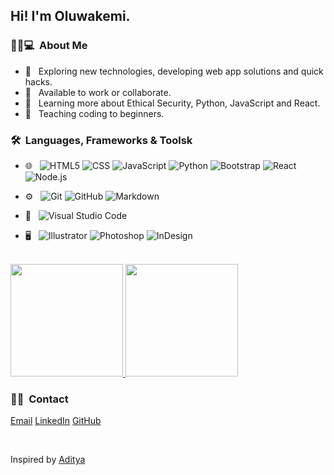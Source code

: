<h2> Hi! I'm Oluwakemi.</h2>    


<h3> 👸🏾💻 &nbsp;About Me </h3>

- 🤔 &nbsp; Exploring new technologies, developing web app solutions and quick hacks.
- 💼 &nbsp; Available to work or collaborate.
- 🌱 &nbsp; Learning more about Ethical Security, Python, JavaScript and React.
- 📖 &nbsp; Teaching coding to beginners.


<h3> 🛠 &nbsp;Languages, Frameworks & Toolsk</h3>

- 🌐 &nbsp; ![HTML5](https://img.shields.io/badge/-HTML5-333333?style=flat&logo=HTML5) ![CSS](https://img.shields.io/badge/-CSS-333333?style=flat&logo=CSS3&logoColor=1572B6) ![JavaScript](https://img.shields.io/badge/-JavaScript-333333?style=flat&logo=javascript) ![Python](https://img.shields.io/badge/-Python-333333?style=flat&logo=python) ![Bootstrap](https://img.shields.io/badge/-Bootstrap-333333?style=flat&logo=bootstrap&logoColor=563D7C) ![React](https://img.shields.io/badge/-React-333333?style=flat&logo=react) ![Node.js](https://img.shields.io/badge/-Node.js-333333?style=flat&logo=node.js)

- ⚙️ &nbsp; ![Git](https://img.shields.io/badge/-Git-333333?style=flat&logo=git) ![GitHub](https://img.shields.io/badge/-GitHub-333333?style=flat&logo=github) ![Markdown](https://img.shields.io/badge/-Markdown-333333?style=flat&logo=markdown)

- 🔧 &nbsp; ![Visual Studio Code](https://img.shields.io/badge/-Visual%20Studio%20Code-333333?style=flat&logo=visual-studio-code&logoColor=007ACC)

- 🖥 &nbsp; ![Illustrator](https://img.shields.io/badge/-Illustrator-333333?style=flat&logo=adobe-illustrator) ![Photoshop](https://img.shields.io/badge/-Photoshop-333333?style=flat&logo=adobe-photoshop) ![InDesign](https://img.shields.io/badge/-InDesign-333333?style=flat&logo=adobe-indesign)

<br/>

<a href="https://github.com/techgirldiaries">
  <img height="180em" src="https://github-readme-stats.vercel.app/api?username=techgirldiaries&theme=buefy&show_icons=true" />
  <img height="180em" src="https://github-readme-stats.vercel.app/api/top-langs/?username=techgirldiaries&theme=buefy&layout=compact" />
</a>

</br>

<h3> 🤝🏻 &nbsp;Contact </h3>
<p align="left">
  <a href="mailto://oluwakemi.toluwalase@gmail.com">Email</a>
  <a href="https://linkedin.com/in/oluwakemi-obadeyi">LinkedIn</a>
  <a href="https://github.com/techgirldiaries">GitHub</a>
</p>

<br/>

Inspired by [Aditya](https://github.com/AVS1208)
